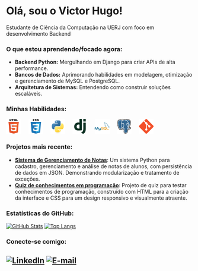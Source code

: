 # Olá, sou o Victor Hugo! 

Estudante de Ciência da Computação na UERJ com foco em desenvolvimento Backend

### O que estou aprendendo/focado agora:
- **Backend Python:** Mergulhando em Django para criar APIs de alta performance.
- **Bancos de Dados:** Aprimorando habilidades em modelagem, otimização e gerenciamento de MySQL e PostgreSQL.
- **Arquitetura de Sistemas:** Entendendo como construir soluções escaláveis.

###  Minhas Habilidades:
<p align="left">
  <img src="https://raw.githubusercontent.com/devicons/devicon/master/icons/html5/html5-original-wordmark.svg" alt="HTML5" width="40" height="40"/>&nbsp;&nbsp;&nbsp;&nbsp;
  <img src="https://raw.githubusercontent.com/devicons/devicon/master/icons/css3/css3-original-wordmark.svg" alt="CSS3" width="40" height="40"/>&nbsp;&nbsp;&nbsp;&nbsp;
  <img src="https://raw.githubusercontent.com/devicons/devicon/master/icons/python/python-original.svg" alt="Python" width="40" height="40"/>&nbsp;&nbsp;&nbsp;&nbsp;
  <img src="https://raw.githubusercontent.com/devicons/devicon/master/icons/django/django-plain.svg" alt="Django" width="40" height="40"/>&nbsp;&nbsp;&nbsp;&nbsp;
  <img src="https://raw.githubusercontent.com/devicons/devicon/master/icons/mysql/mysql-original-wordmark.svg" alt="MySQL" width="40" height="40"/>&nbsp;&nbsp;&nbsp;&nbsp;
  <img src="https://raw.githubusercontent.com/devicons/devicon/master/icons/postgresql/postgresql-original.svg" alt="PostgreSQL" width="40" height="40"/>&nbsp;&nbsp;&nbsp;&nbsp;
  <img src="https://raw.githubusercontent.com/devicons/devicon/master/icons/git/git-original.svg" alt="Git" width="40" height="40"/>
</p>

### Projetos mais recente:
- **[Sistema de Gerenciamento de Notas](https://github.com/VictorHugo-Alves/sistema-notas)**: Um sistema Python para cadastro, gerenciamento e análise de notas de alunos, com persistência de dados em JSON. Demonstrando modularização e tratamento de exceções.
- **[Quiz de conhecimentos em programação](https://github.com/VictorHugo-Alves/quiz-programacao)**: Projeto de quiz para testar conhecimentos de programação, construído com HTML para a criação da interface e CSS para um design responsivo e visualmente atraente.


### Estatísticas do GitHub:
[![GitHub Stats](https://github-readme-stats.vercel.app/api?username=VictorHugo-Alves&show_icons=true&theme=dracula&count_private=true)](https://github.com/anuraghazra/github-readme-stats)
[![Top Langs](https://github-readme-stats.vercel.app/api/top-langs/?username=VictorHugo-Alves&layout=compact&theme=dracula)](https://github.com/anuraghazra/github-readme-stats)


### Conecte-se comigo:
[![LinkedIn](https://img.shields.io/badge/LinkedIn-0077B5?style=for-the-badge&logo=linkedin&logoColor=white)](https://www.linkedin.com/in/victorhugo-data/)
[![E-mail](https://img.shields.io/badge/Email-D14836?style=for-the-badge&logo=gmail&logoColor=white)](mailto:vhcaccomp@gmail.com)
---
